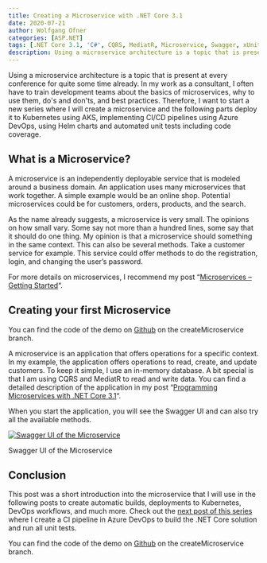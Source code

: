 ```yaml
---
title: Creating a Microservice with .NET Core 3.1
date: 2020-07-21
author: Wolfgang Ofner
categories: [ASP.NET]
tags: [.NET Core 3.1, 'C#', CQRS, MediatR, Microservice, Swagger, xUnit]
description: Using a microservice architecture is a topic that is present at every conference for quite some time already but it is still unfamiliar to many.
---
```

Using a microservice architecture is a topic that is present at every conference for quite some time already. In my work as a consultant, I often have to train development teams about the basics of microservices, why to use them, do's and don'ts, and best practices. Therefore, I want to start a new series where I will create a microservice and the following parts deploy it to Kubernetes using AKS, implementing CI/CD pipelines using Azure DevOps, using Helm charts and automated unit tests including code coverage.

## What is a Microservice?

A microservice is an independently deployable service that is modeled around a business domain. An application uses many microservices that work together. A simple example would be an online shop. Potential microservices could be for customers, orders, products, and the search.

As the name already suggests, a microservice is very small. The opinions on how small vary. Some say not more than a hundred lines, some say that it should do one thing. My opinion is that a microservice should something in the same context. This can also be several methods. Take a customer service for example. This service could offer methods to do the registration, login, and changing the user&#8217;s password.

For more details on microservices, I recommend my post &#8220;<a href="/microservices-getting-started/" target="_blank" rel="noopener noreferrer">Microservices &#8211; Getting Started</a>&#8220;.

## Creating your first Microservice

You can find the code of the demo on <a href="https://github.com/WolfgangOfner/.NETCoreMicroserviceCiCdAks/tree/createMicroservice" target="_blank" rel="noopener noreferrer">Github</a> on the createMicroservice branch.

A microservice is an application that offers operations for a specific context. In my example, the application offers operations to read, create, and update customers. To keep it simple, I use an in-memory database. A bit special is that I am using CQRS and MediatR to read and write data. You can find a detailed description of the application in my post &#8220;<a href="/programming-microservices-net-core-3-1" target="_blank" rel="noopener noreferrer">Programming Microservices with .NET Core 3.1</a>&#8220;.

When you start the application, you will see the Swagger UI and can also try all the available methods.

<div class="col-12 col-sm-10 aligncenter">
  <a href="/assets/img/posts/2020/07/Swagger-UI-of-the-Microservice.jpg"><img loading="lazy" src="/assets/img/posts/2020/07/Swagger-UI-of-the-Microservice.jpg" alt="Swagger UI of the Microservice" /></a>
  
  <p>
    Swagger UI of the Microservice
  </p>
</div>

## Conclusion

This post was a short introduction into the microservice that I will use in the following posts to create automatic builds, deployments to Kubernetes, DevOps workflows, and much more. Check out the <a href="/create-net-core-in-ci-pipeline-in-azure-devops" target="_blank" rel="noopener noreferrer">next post of this series</a> where I create a CI pipeline in Azure DevOps to build the .NET Core solution and run all unit tests.

You can find the code of the demo on <a href="https://github.com/WolfgangOfner/.NETCoreMicroserviceCiCdAks/tree/createMicroservice" target="_blank" rel="noopener noreferrer">Github</a> on the createMicroservice branch.